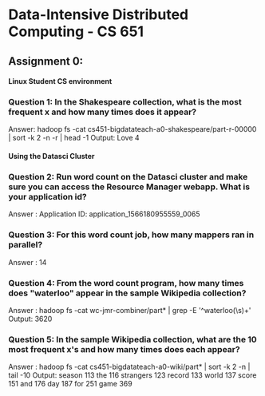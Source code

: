 # Data-Intensive Distributed Computing - CS 651

## Assignment 0: 

#### Linux Student CS environment

### Question 1: In the Shakespeare collection, what is the most frequent x and how many times does it appear?

Answer: hadoop fs -cat cs451-bigdatateach-a0-shakespeare/part-r-00000 | sort -k 2 -n -r | head -1 
Output: Love 4 

#### Using the Datasci Cluster

### Question 2: Run word count on the Datasci cluster and make sure you can access the Resource Manager webapp. What is your application id?

Answer : Application ID: application_1566180955559_0065

### Question 3: For this word count job, how many mappers ran in parallel?

Answer : 14

### Question 4: From the word count program, how many times does "waterloo" appear in the sample Wikipedia collection?

Answer : hadoop fs -cat wc-jmr-combiner/part* | grep -E '^waterloo(\s)+'
Output: 3620

### Question 5: In the sample Wikipedia collection, what are the 10 most frequent x's and how many times does each appear?

Answer : hadoop fs -cat cs451-bigdatateach-a0-wiki/part* | sort -k 2 -n | tail -10
Output: 
season	113
the	116
strangers	123
record	133
world	137
score	151
and	176
day	187
for	251
game	369


